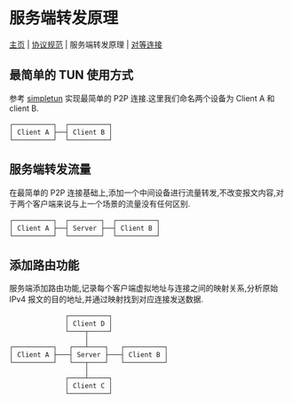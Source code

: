 # 服务端转发原理

[主页](index.md) | [协议规范](specification.md) | 服务端转发原理 | [对等连接](peer-to-peer.md)

## 最简单的 TUN 使用方式

参考 [simpletun](https://github.com/gregnietsky/simpletun) 实现最简单的 P2P 连接.这里我们命名两个设备为 Client A 和 client B.

```plaintext
┌──────────┐  ┌──────────┐
│ Client A ├──┤ Client B │
└──────────┘  └──────────┘
```

## 服务端转发流量

在最简单的 P2P 连接基础上,添加一个中间设备进行流量转发,不改变报文内容,对于两个客户端来说与上一个场景的流量没有任何区别.

```plaintext
┌──────────┐  ┌────────┐  ┌──────────┐
│ Client A ├──┤ Server ├──┤ Client B │
└──────────┘  └────────┘  └──────────┘
```

## 添加路由功能

服务端添加路由功能,记录每个客户端虚拟地址与连接之间的映射关系,分析原始 IPv4 报文的目的地址,并通过映射找到对应连接发送数据.

```plaintext
              ┌──────────┐
              │ Client D │
              └────┬─────┘
                   │
┌──────────┐   ┌───┴────┐   ┌──────────┐
│ Client A ├───┤ Server ├───┤ Client B │
└──────────┘   └───┬────┘   └──────────┘
                   │
              ┌────┴─────┐
              │ Client C │
              └──────────┘
```

